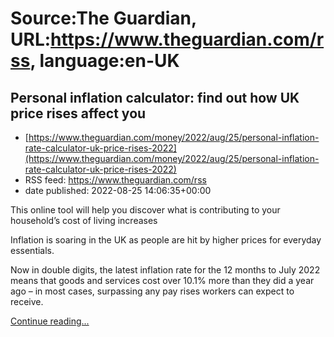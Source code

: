 # Source:The Guardian, URL:https://www.theguardian.com/rss, language:en-UK

## Personal inflation calculator: find out how UK price rises affect you
 - [https://www.theguardian.com/money/2022/aug/25/personal-inflation-rate-calculator-uk-price-rises-2022](https://www.theguardian.com/money/2022/aug/25/personal-inflation-rate-calculator-uk-price-rises-2022)
 - RSS feed: https://www.theguardian.com/rss
 - date published: 2022-08-25 14:06:35+00:00

<p>This online tool will help you discover what is contributing to your household’s cost of living increases</p><p>Inflation is soaring in the UK as people are hit by higher prices for everyday essentials.</p><p>Now in double digits, the latest inflation rate for the 12 months to July 2022 means that goods and services cost over 10.1% more than they did a year ago – in most cases, surpassing any pay rises workers can expect to receive. </p> <a href="https://www.theguardian.com/money/2022/aug/25/personal-inflation-rate-calculator-uk-price-rises-2022">Continue reading...</a>

